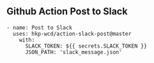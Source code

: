 ## Github Action Post to Slack

```
- name: Post to Slack
  uses: hkp-wcd/action-slack-post@master
    with:
      SLACK_TOKEN: ${{ secrets.SLACK_TOKEN }}
      JSON_PATH: 'slack_message.json'
```
